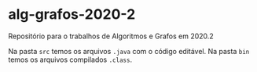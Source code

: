 # alg-grafos-2020-2
Repositório para o trabalhos de Algoritmos e Grafos em 2020.2

Na pasta ```src``` temos os arquivos ```.java``` com o código editável.
Na pasta ```bin``` temos os arquivos compilados ```.class```. 
